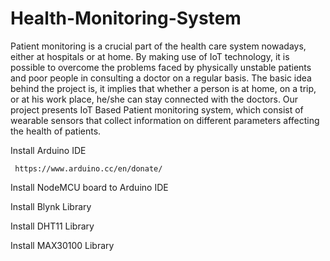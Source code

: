 # Health-Monitoring-System
Patient monitoring is a crucial part of the health care system nowadays, either at hospitals or at home. By making use of IoT technology, it is possible to overcome the problems faced by physically unstable patients and poor people in consulting a doctor on a regular basis. The basic idea behind the project is, it implies that whether a person is at home, on a trip, or at his work place, he/she can stay connected with the doctors. Our project presents IoT Based Patient monitoring system, which consist of wearable sensors that collect information on different parameters affecting the health of patients. 

Install Arduino IDE 
<pre><code> https://www.arduino.cc/en/donate/</pre></code>

Install NodeMCU board to Arduino IDE

Install Blynk Library

Install DHT11 Library

Install MAX30100 Library

